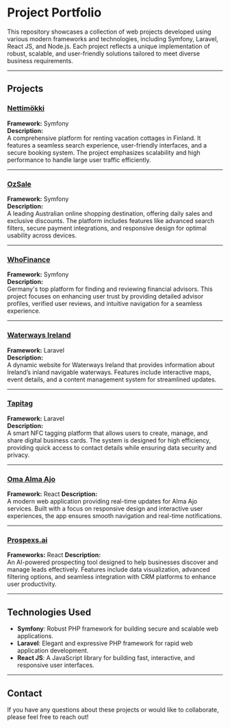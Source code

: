 # Project Portfolio

This repository showcases a collection of web projects developed using various modern frameworks and technologies, including Symfony, Laravel, React JS, and Node.js. Each project reflects a unique implementation of robust, scalable, and user-friendly solutions tailored to meet diverse business requirements.

---

## Projects

### [Nettimökki](https://www.nettimokki.com/)
**Framework:** Symfony  
**Description:**  
A comprehensive platform for renting vacation cottages in Finland. It features a seamless search experience, user-friendly interfaces, and a secure booking system. The project emphasizes scalability and high performance to handle large user traffic efficiently.

---

### [OzSale](https://www.ozsale.com.au/)
**Framework:** Symfony  
**Description:**  
A leading Australian online shopping destination, offering daily sales and exclusive discounts. The platform includes features like advanced search filters, secure payment integrations, and responsive design for optimal usability across devices.

---

### [WhoFinance](https://www.whofinance.de/)
**Framework:** Symfony  
**Description:**  
Germany's top platform for finding and reviewing financial advisors. This project focuses on enhancing user trust by providing detailed advisor profiles, verified user reviews, and intuitive navigation for a seamless experience.

---

### [Waterways Ireland](https://www.waterwaysireland.org/)
**Framework:** Laravel  
**Description:**  
A dynamic website for Waterways Ireland that provides information about Ireland’s inland navigable waterways. Features include interactive maps, event details, and a content management system for streamlined updates.

---

### [Tapitag](https://tapitag.co/)
**Framework:** Laravel  
**Description:**  
A smart NFC tagging platform that allows users to create, manage, and share digital business cards. The system is designed for high efficiency, providing quick access to contact details while ensuring data security and privacy.

---

### [Oma Alma Ajo](https://oma.almaajo.fi/)
**Framework:** React
**Description:**  
A modern web application providing real-time updates for Alma Ajo services. Built with a focus on responsive design and interactive user experiences, the app ensures smooth navigation and real-time notifications.

---

### [Prospexs.ai](https://www.prospexs.ai/)
**Frameworks:** React
**Description:**  
An AI-powered prospecting tool designed to help businesses discover and manage leads effectively. Features include data visualization, advanced filtering options, and seamless integration with CRM platforms to enhance user productivity.

---

## Technologies Used
- **Symfony**: Robust PHP framework for building secure and scalable web applications.
- **Laravel**: Elegant and expressive PHP framework for rapid web application development.
- **React JS**: A JavaScript library for building fast, interactive, and responsive user interfaces.
---

## Contact
If you have any questions about these projects or would like to collaborate, please feel free to reach out!

